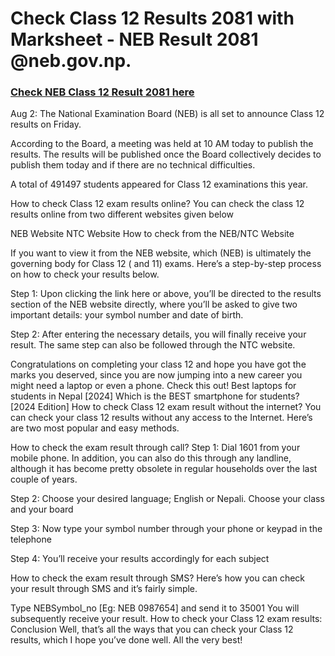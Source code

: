 # Check Class 12 Results 2081 with Marksheet - NEB Result 2081 @neb.gov.np.

### [Check NEB Class 12 Result 2081 here](https://bit.ly/nebclass12result)

Aug 2: The National Examination Board (NEB) is all set to announce Class 12 results on Friday. 

According to the Board, a meeting was held at 10 AM today to publish the results. The results will be published once the Board collectively decides to publish them today and if there are no technical difficulties. 

A total of 491497 students appeared for Class 12 examinations this year.

How to check Class 12 exam results online? 
 You can check the class 12 results online from two different websites given below

NEB Website 
NTC Website 
How to check from the NEB/NTC Website

If you want to view it from the NEB website, which (NEB) is ultimately the governing body for Class 12 ( and 11) exams. Here’s a step-by-step process on how to check your results below. 

Step 1:  Upon clicking the link here or above, you’ll be directed to the results section of the NEB website directly, where you’ll be asked to give two important details: your symbol number and date of birth. 

Step 2: After entering the necessary details, you will finally receive your result. The same step can also be followed through the NTC website. 

Congratulations on completing your class 12 and hope you have got the marks you deserved, since you are now jumping into a new career you might need a laptop or even a phone. Check this out!
Best laptops for students in Nepal [2024]
Which is the BEST smartphone for students? [2024 Edition]
How to check Class 12 exam result without the internet? 
You can check your class 12 results without any access to the Internet. Here’s are two most popular and easy methods. 

How to check the exam result through call?
Step 1: Dial 1601 from your mobile phone. In addition, you can also do this through any landline, although it has become pretty obsolete in regular households over the last couple of years. 

Step 2: Choose your desired language; English or Nepali. Choose your class and your board 

Step 3: Now type your symbol number through your phone or keypad in the telephone

Step 4: You’ll receive your results accordingly for each subject

How to check the exam result through SMS?
Here’s how you can check your result through SMS and it’s fairly simple. 

Type NEB<Space>Symbol_no [Eg: NEB 0987654] and send it to 35001
You will subsequently receive your result. 
How to check your Class 12 exam results: Conclusion
Well, that’s all the ways that you can check your Class 12 results, which I hope you’ve done well. All the very best!

